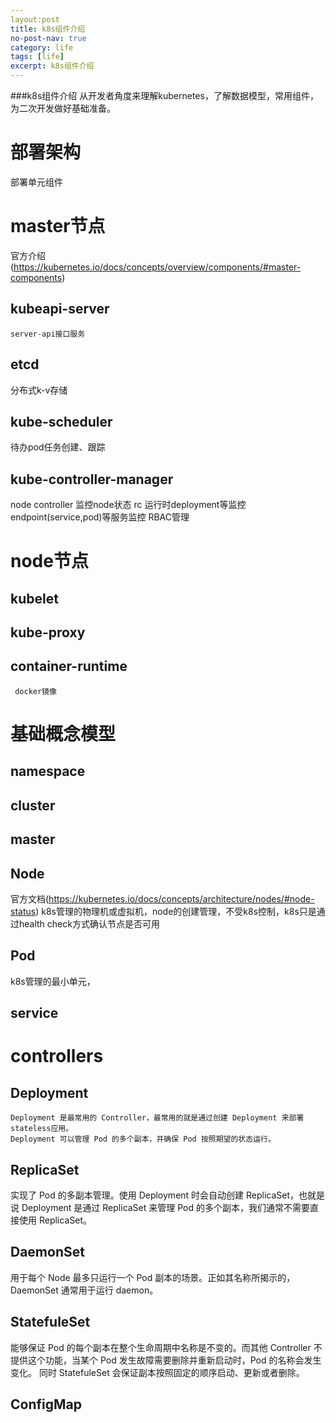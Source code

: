 ```yaml
---
layout:post
title: k8s组件介绍
no-post-nav: true
category: life
tags: [life]
excerpt: k8s组件介绍
---
```


###k8s组件介绍
从开发者角度来理解kubernetes，了解数据模型，常用组件，为二次开发做好基础准备。
# 部署架构

部署单元组件
  # master节点
  官方介绍(https://kubernetes.io/docs/concepts/overview/components/#master-components)
 
  ## kubeapi-server
    server-api接口服务
  ## etcd
   分布式k-v存储
  ## kube-scheduler
   待办pod任务创建、跟踪
  ## kube-controller-manager
   node controller 监控node状态
   rc 运行时deployment等监控
   endpoint(service,pod)等服务监控
   RBAC管理
  # node节点
  ## kubelet
    
  ## kube-proxy 
     
  ## container-runtime
     docker镜像
     
# 基础概念模型

## namespace

## cluster

## master

## Node
  官方文档(https://kubernetes.io/docs/concepts/architecture/nodes/#node-status)
  k8s管理的物理机或虚拟机，node的创建管理，不受k8s控制，k8s只是通过health check方式确认节点是否可用
  
## Pod
  k8s管理的最小单元，
  
## service
  
# controllers

## Deployment
    Deployment 是最常用的 Controller，最常用的就是通过创建 Deployment 来部署stateless应用。
    Deployment 可以管理 Pod 的多个副本，并确保 Pod 按照期望的状态运行。
    
## ReplicaSet 
  实现了 Pod 的多副本管理。使用 Deployment 时会自动创建 ReplicaSet，也就是说 Deployment 是通过 ReplicaSet 来管理 Pod 的多个副本，我们通常不需要直接使用 ReplicaSet。

## DaemonSet 
  用于每个 Node 最多只运行一个 Pod 副本的场景。正如其名称所揭示的，DaemonSet 通常用于运行 daemon。

## StatefuleSet 
  能够保证 Pod 的每个副本在整个生命周期中名称是不变的。而其他 Controller 不提供这个功能，当某个 Pod 发生故障需要删除并重新启动时，Pod 的名称会发生变化。
  同时 StatefuleSet 会保证副本按照固定的顺序启动、更新或者删除。

## ConfigMap

## 
